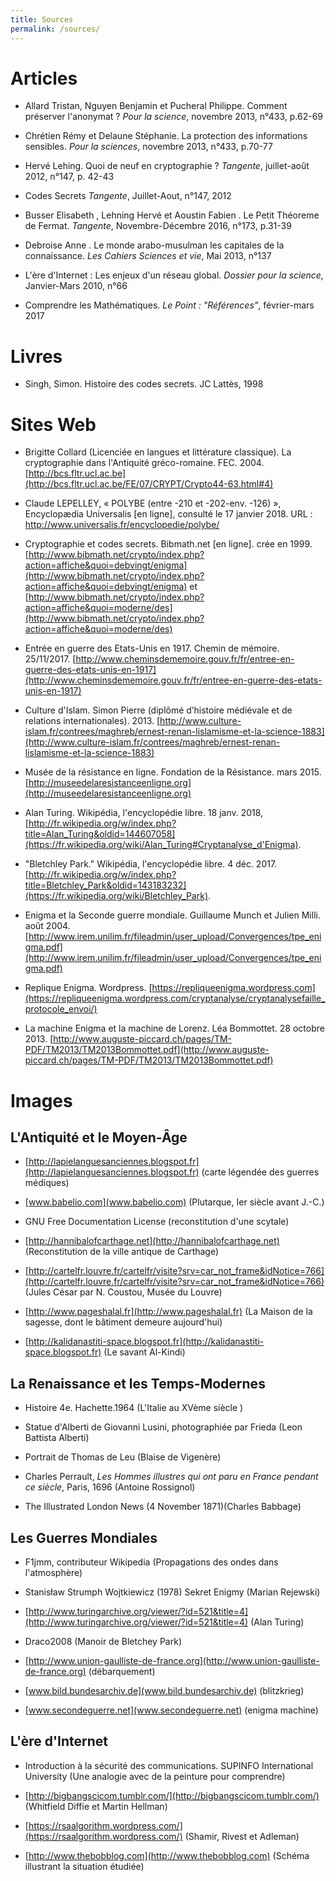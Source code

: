 ```yaml
---
title: Sources
permalink: /sources/
---
```


# Articles

* Allard Tristan, Nguyen Benjamin  et Pucheral Philippe. Comment préserver l'anonymat ? *Pour la science*, novembre 2013, n°433, p.62-69

* Chrétien Rémy et Delaune Stéphanie. La protection des informations sensibles. *Pour la sciences*, novembre 2013, n°433, p.70-77

* Hervé Lehing. Quoi de neuf en cryptographie ? *Tangente*, juillet-août 2012, n°147, p. 42-43

* Codes Secrets *Tangente*, Juillet-Aout, n°147, 2012

* Busser Elisabeth , Lehning Hervé  et Aoustin Fabien . Le Petit Théoreme de Fermat. *Tangente*, Novembre-Décembre 2016, n°173, p.31-39

* Debroise Anne . Le monde arabo-musulman les capitales de la connaissance. *Les Cahiers Sciences et vie*, Mai 2013, n°137

* L'ère d'Internet : Les enjeux d'un réseau global. *Dossier pour la science*, Janvier-Mars 2010, n°66

* Comprendre les Mathématiques. *Le Point : "Références"*, février-mars 2017

# Livres

* Singh, Simon. Histoire des codes secrets. JC Lattès, 1998

# Sites Web

* Brigitte Collard (Licenciée en langues et littérature classique). La cryptographie dans l'Antiquité gréco-romaine. FEC. 2004. [http://bcs.fltr.ucl.ac.be](http://bcs.fltr.ucl.ac.be/FE/07/CRYPT/Crypto44-63.html#4)

* Claude LEPELLEY, « POLYBE (entre -210 et -202-env. -126) », Encyclopædia Universalis [en ligne], consulté le 17 janvier 2018. URL : http://www.universalis.fr/encyclopedie/polybe/

* Cryptographie et codes secrets. Bibmath.net [en ligne]. crée en 1999. [http://www.bibmath.net/crypto/index.php?action=affiche&quoi=debvingt/enigma](http://www.bibmath.net/crypto/index.php?action=affiche&quoi=debvingt/enigma) et [http://www.bibmath.net/crypto/index.php?action=affiche&quoi=moderne/des](http://www.bibmath.net/crypto/index.php?action=affiche&quoi=moderne/des)

* Entrée en guerre des Etats-Unis en 1917. Chemin de mémoire. 25/11/2017.
[http://www.cheminsdememoire.gouv.fr/fr/entree-en-guerre-des-etats-unis-en-1917](http://www.cheminsdememoire.gouv.fr/fr/entree-en-guerre-des-etats-unis-en-1917)

* Culture d'Islam. Simon Pierre (diplômé d’histoire médiévale et de relations internationales). 2013. [http://www.culture-islam.fr/contrees/maghreb/ernest-renan-lislamisme-et-la-science-1883](http://www.culture-islam.fr/contrees/maghreb/ernest-renan-lislamisme-et-la-science-1883)

* Musée de la résistance en ligne. Fondation de la Résistance. mars 2015. [http://museedelaresistanceenligne.org](http://museedelaresistanceenligne.org)

* Alan Turing. Wikipédia, l'encyclopédie libre. 18 janv. 2018, [http://fr.wikipedia.org/w/index.php?title=Alan_Turing&oldid=144607058](https://fr.wikipedia.org/wiki/Alan_Turing#Cryptanalyse_d'Enigma).

* "Bletchley Park." Wikipédia, l'encyclopédie libre. 4 déc. 2017. [http://fr.wikipedia.org/w/index.php?title=Bletchley_Park&oldid=143183232](https://fr.wikipedia.org/wiki/Bletchley_Park).

* Enigma et la Seconde guerre mondiale. Guillaume Munch et Julien Milli. août 2004. [http://www.irem.unilim.fr/fileadmin/user_upload/Convergences/tpe_enigma.pdf](http://www.irem.unilim.fr/fileadmin/user_upload/Convergences/tpe_enigma.pdf)

* Replique Enigma. Wordpress. [https://repliqueenigma.wordpress.com](https://repliqueenigma.wordpress.com/cryptanalyse/cryptanalysefaille_protocole_envoi/)

* La machine Enigma et la machine de Lorenz. Léa Bommottet. 28 octobre 2013. [http://www.auguste-piccard.ch/pages/TM-PDF/TM2013/TM2013Bommottet.pdf](http://www.auguste-piccard.ch/pages/TM-PDF/TM2013/TM2013Bommottet.pdf)

# Images

## L'Antiquité et le Moyen-Âge
* [http://lapielanguesanciennes.blogspot.fr](http://lapielanguesanciennes.blogspot.fr) (carte
légendée des guerres médiques)

* [www.babelio.com](www.babelio.com) (Plutarque, Ier siècle avant J.-C.)

*  GNU Free Documentation License (reconstitution d'une scytale)

* [http://hannibalofcarthage.net](http://hannibalofcarthage.net) (Reconstitution de la ville antique de Carthage)

* [http://cartelfr.louvre.fr/cartelfr/visite?srv=car_not_frame&idNotice=766](http://cartelfr.louvre.fr/cartelfr/visite?srv=car_not_frame&idNotice=766) (Jules César par N. Coustou, Musée du Louvre)

* [http://www.pageshalal.fr](http://www.pageshalal.fr) (La Maison de la sagesse, dont le bâtiment demeure aujourd'hui)

* [http://kalidanastiti-space.blogspot.fr](http://kalidanastiti-space.blogspot.fr) (Le savant Al-Kindi)

## La Renaissance et les Temps-Modernes

* Histoire 4e. Hachette.1964 (L'Italie au XVème siècle )

* Statue d'Alberti de Giovanni Lusini, photographiée par Frieda (Leon Battista Alberti)

* Portrait de Thomas de Leu (Blaise de Vigenère)

* Charles Perrault, *Les Hommes illustres qui ont paru en France pendant ce siècle*, Paris, 1696 (Antoine Rossignol)

* The Illustrated London News (4 November 1871)(Charles Babbage)

## Les Guerres Mondiales

* F1jmm, contributeur Wikipedia (Propagations des ondes dans l'atmosphère)

* Stanisław Strumph Wojtkiewicz (1978) Sekret Enigmy (Marian Rejewski)

* [http://www.turingarchive.org/viewer/?id=521&title=4](http://www.turingarchive.org/viewer/?id=521&title=4) (Alan Turing)

* Draco2008 (Manoir de Bletchey Park)

* [http://www.union-gaulliste-de-france.org](http://www.union-gaulliste-de-france.org) (débarquement)

* [www.bild.bundesarchiv.de](www.bild.bundesarchiv.de) (blitzkrieg)

* [www.secondeguerre.net](www.secondeguerre.net) (enigma machine)

## L'ère d'Internet

* Introduction à la sécurité des communications. SUPINFO International University (Une analogie avec de la peinture pour comprendre)

* [http://bigbangscicom.tumblr.com/](http://bigbangscicom.tumblr.com/) (Whitfield Diffie et Martin Hellman)

* [https://rsaalgorithm.wordpress.com/](https://rsaalgorithm.wordpress.com/) (Shamir, Rivest et Adleman)

* [http://www.thebobblog.com](http://www.thebobblog.com) (Schéma illustrant la situation étudiée)
